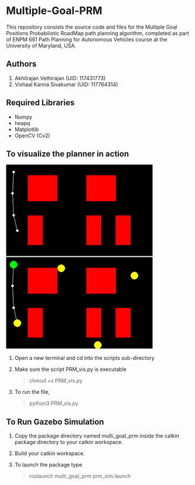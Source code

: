 # Multiple-Goal-PRM
This repository consists the source code and files for the Multiple Goal Positions Probabilistic RoadMap path planning algorithm, completed as part of ENPM 661 Path Planning for Autonomous Vehicles course at the University of Maryland, USA.

## Authors
1. Akhilrajan Vethirajan (UID: 117431773)
2. Vishaal Kanna Sivakumar (UID: 117764314)

## Required Libraries

- Numpy
- heapq
- Matplotlib
- OpenCV (Cv2)

## To visualize the planner in action 
![output](/Outputs/TSP_graph.gif)   ![output](/Outputs/Final_path.gif)

1. Open a new terminal and cd into the scripts sub-directory
2. Make sure the script PRM_vis.py  is executable

	> chmod +x PRM_vis.py

3. To run the file,

	> python3 PRM_vis.py 

## To Run Gazebo Simulation

1. Copy the package directory named multi_goal_prm inside the catkin package directory to your catkin workspace.
2. Build your catkin workspace.
3. To launch the package type 

	> roslaunch multi_goal_prm prm_sim.launch
